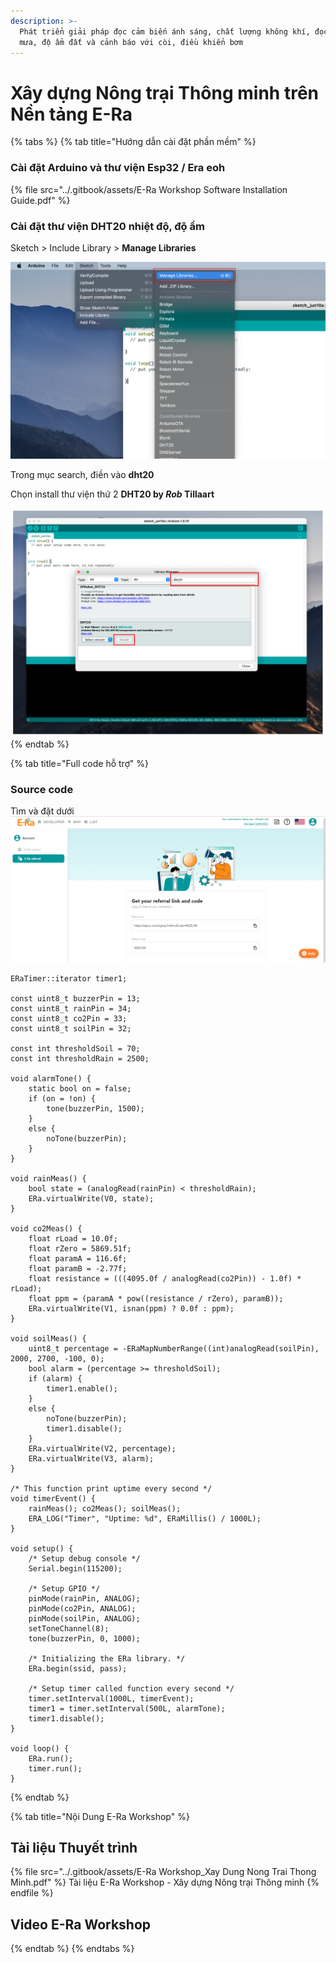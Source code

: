 ```yaml
---
description: >-
  Phát triển giải pháp đọc cảm biến ánh sáng, chất lượng không khí, đọc cảm biến
  mưa, độ ẩm đất và cảnh báo với còi, điều khiển bơm
---
```


# Xây dựng Nông trại Thông minh trên Nền tảng E-Ra



{% tabs %}
{% tab title="Hướng dẫn cài đặt phần mềm" %}
### Cài đặt Arduino và thư viện Esp32 / Era eoh

{% file src="../.gitbook/assets/E-Ra Workshop Software Installation Guide.pdf" %}

### Cài đặt thư viện DHT20 nhiệt độ, độ ẩm

Sketch > Include Library > **Manage Libraries**

![](<../.gitbook/assets/image (74).png>)

Trong mục search, điền vào **dht20**

Chọn install thư viện thứ 2 **DHT20 by **_**Rob**_** Tillaart**

![](<../.gitbook/assets/image (75) (1).png>)
{% endtab %}

{% tab title="Full code hỗ trợ" %}
### **Source code**

Tìm và đặt dưới ![](<../.gitbook/assets/image (2).png>)

```
ERaTimer::iterator timer1;

const uint8_t buzzerPin = 13;
const uint8_t rainPin = 34;
const uint8_t co2Pin = 33;
const uint8_t soilPin = 32;

const int thresholdSoil = 70;
const int thresholdRain = 2500;

void alarmTone() {
    static bool on = false;
    if (on = !on) {
        tone(buzzerPin, 1500);
    }
    else {
        noTone(buzzerPin);
    }
}

void rainMeas() {
    bool state = (analogRead(rainPin) < thresholdRain);
    ERa.virtualWrite(V0, state);
}

void co2Meas() {
    float rLoad = 10.0f;
    float rZero = 5869.51f;
    float paramA = 116.6f;
    float paramB = -2.77f;
    float resistance = (((4095.0f / analogRead(co2Pin)) - 1.0f) * rLoad);
    float ppm = (paramA * pow((resistance / rZero), paramB));
    ERa.virtualWrite(V1, isnan(ppm) ? 0.0f : ppm);
}

void soilMeas() {
    uint8_t percentage = -ERaMapNumberRange((int)analogRead(soilPin), 2000, 2700, -100, 0);
    bool alarm = (percentage >= thresholdSoil);
    if (alarm) {
        timer1.enable();
    }
    else {
        noTone(buzzerPin);
        timer1.disable();
    }
    ERa.virtualWrite(V2, percentage);
    ERa.virtualWrite(V3, alarm);
}

/* This function print uptime every second */
void timerEvent() {
    rainMeas(); co2Meas(); soilMeas();
    ERA_LOG("Timer", "Uptime: %d", ERaMillis() / 1000L);
}

void setup() {
    /* Setup debug console */
    Serial.begin(115200);

    /* Setup GPIO */
    pinMode(rainPin, ANALOG);
    pinMode(co2Pin, ANALOG);
    pinMode(soilPin, ANALOG);
    setToneChannel(8);
    tone(buzzerPin, 0, 1000);

    /* Initializing the ERa library. */
    ERa.begin(ssid, pass);

    /* Setup timer called function every second */
    timer.setInterval(1000L, timerEvent);
    timer1 = timer.setInterval(500L, alarmTone);
    timer1.disable();
}

void loop() {
    ERa.run();
    timer.run();
}
```
{% endtab %}

{% tab title="Nội Dung E-Ra Workshop" %}
## Tài liệu Thuyết trình

{% file src="../.gitbook/assets/E-Ra Workshop_Xay Dung Nong Trai Thong Minh.pdf" %}
Tài liệu E-Ra Workshop - Xây dựng Nông trại Thông minh
{% endfile %}

## Video E-Ra Workshop
{% endtab %}
{% endtabs %}



